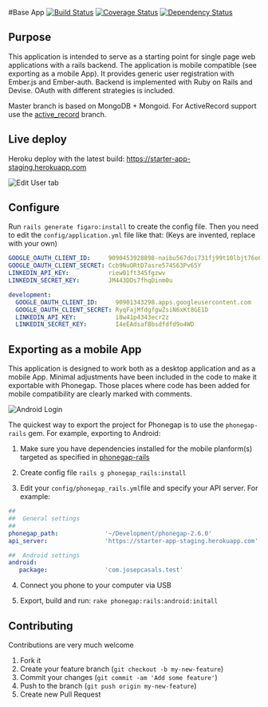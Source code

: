 #Base App
[![Build Status](https://travis-ci.org/joscas/base_app.png?branch=devel)](https://travis-ci.org/joscas/base_app)
[![Coverage Status](https://coveralls.io/repos/joscas/base_app/badge.png?branch=devel)](https://coveralls.io/r/joscas/base_app)
[![Dependency Status](https://gemnasium.com/joscas/base_app.png)](https://gemnasium.com/joscas/base_app)

## Purpose
This application is intended to serve as a starting point for single page web applications with a rails backend. The application is mobile compatible (see exporting as a mobile App).
It provides generic user registration with Ember.js and Ember-auth. Backend is implemented with Ruby on Rails and Devise. OAuth with different strategies is included.

Master branch is based on MongoDB + Mongoid. For ActiveRecord support use the [active_record](https://github.com/joscas/base_app/tree/active_record "ActiveRecord supported") branch. 

## Live deploy

Heroku deploy with the latest build: <a href="https://starter-app-staging.herokuapp.com" target="_blank">https://starter-app-staging.herokuapp.com</a>


![Edit User tab](http://joscas.github.com/base_app/desktop_edit_user.png)

## Configure

Run `rails generate figaro:install` to create the config file. Then you need to edit the `config/application.yml` file like that:
(Keys are invented, replace with your own)

```yaml
GOOGLE_OAUTH_CLIENT_ID:     9090453928898-naibu567doi731fj99t10lbjt76o0s.apps.googleusercontent.com
GOOGLE_OAUTH_CLIENT_SECRET: Ccb9NuORtD7asre574S63Pv65Y
LINKEDIN_API_KEY:           riew01ft345fgzwv
LINKEDIN_SECRET_KEY:        JM443DDs7fhqDinm0u

development:
  GOOGLE_OAUTH_CLIENT_ID:     90901343298.apps.googleusercontent.com
  GOOGLE_OAUTH_CLIENT_SECRET: RyqFajMfdgfgwZsiN6xKt8GE1D
  LINKEDIN_API_KEY:           i8w41p4343ecr2z
  LINKEDIN_SECRET_KEY:        I4eEAdsafBbsdfdfd9o4WD
```

## Exporting as a mobile App

This application is designed to work both as a desktop application and as a mobile App. Minimal adjustments have been included in the code to make it exportable with Phonegap. Those places where code has been added for mobile compatibility are clearly marked with comments.

![Android Login](http://joscas.github.com/base_app/android_login_1.png)

The quickest way to export the project for Phonegap is to use the `phonegap-rails` gem. For example, exporting to Android:

1. Make sure you have dependencies installed for the mobile planform(s) targeted as specified in [phonegap-rails](https://github.com/joscas/phonegap-rails)

2. Create config file `rails g phonegap_rails:install`

3. Edit your `config/phonegap_rails.yml`file and specify your API server. For example:

```yaml
##
##  General settings
##
phonegap_path:             '~/Development/phonegap-2.6.0'
api_server:                'https://starter-app-staging.herokuapp.com'

##  Android settings
android:
   package:                'com.josepcasals.test'
```

4. Connect you phone to your computer via USB

5. Export, build and run: `rake phonegap:rails:android:initall`


## Contributing
Contributions are very much welcome

1. Fork it
2. Create your feature branch (`git checkout -b my-new-feature`)
3. Commit your changes (`git commit -am 'Add some feature'`)
4. Push to the branch (`git push origin my-new-feature`)
5. Create new Pull Request